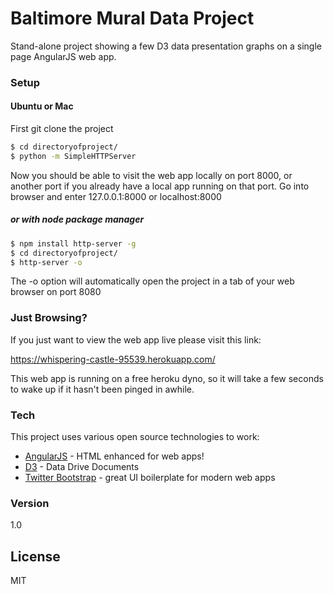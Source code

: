 # Baltimore Mural Data Project

Stand-alone project showing a few D3 data presentation graphs on a single page AngularJS web app.

### Setup
#### Ubuntu or Mac
First git clone the project
```sh
$ cd directoryofproject/
$ python -m SimpleHTTPServer
```
Now you should be able to visit the web app locally on port 8000, or another port if you already have a local app running on that port.
Go into browser and enter 127.0.0.1:8000 or localhost:8000

##### or with node package manager
```sh
$ npm install http-server -g
$ cd directoryofproject/
$ http-server -o
```
The -o option will automatically open the project in a tab of your web browser on port 8080

### Just Browsing?
If you just want to view the web app live please visit this link:


https://whispering-castle-95539.herokuapp.com/

This web app is running on a free heroku dyno, so it will take a few seconds to wake up if it hasn't been pinged in awhile.

### Tech

This project uses various open source technologies to work:
* [AngularJS] - HTML enhanced for web apps!
* [D3] - Data Drive Documents
* [Twitter Bootstrap] - great UI boilerplate for modern web apps

### Version
1.0




License
----

MIT

   [Twitter Bootstrap]: <http://twitter.github.com/bootstrap/>
   [AngularJS]: <http://angularjs.org>
   [D3]: <http://d3js.org>

 

